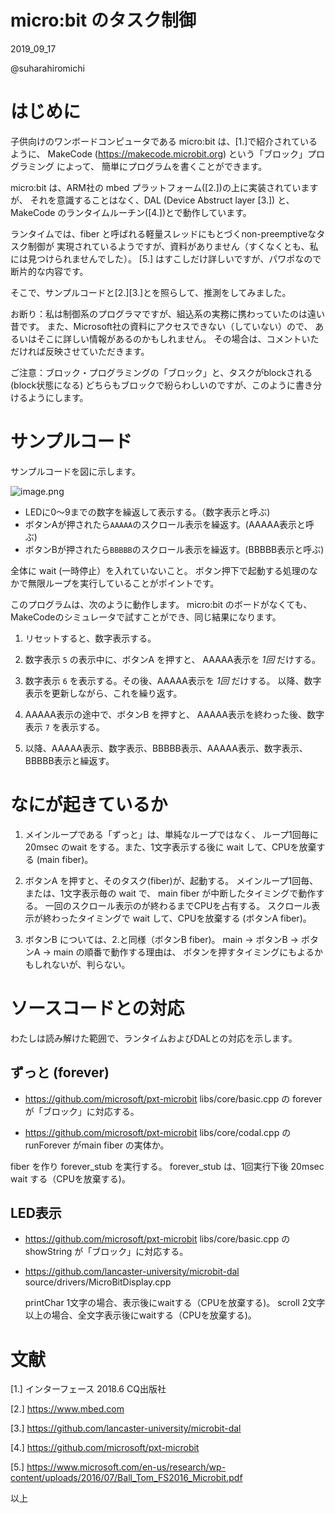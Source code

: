 micro:bit のタスク制御
=================
2019_09_17

@suharahiromichi 

# はじめに

子供向けのワンボードコンピュータである micro:bit は、[1.]で紹介されているように、
MakeCode (https://makecode.microbit.org) という「ブロック」プログラミング によって、
簡単にプログラムを書くことができます。

micro:bit は、ARM社の mbed プラットフォーム([2.])の上に実装されていますが、
それを意識することはなく、DAL (Device Abstruct layer [3.]) と、
MakeCode のランタイムルーチン([4.])とで動作しています。

ランタイムでは、fiber と呼ばれる軽量スレッドにもとづくnon-preemptiveなタスク制御が
実現されているようですが、資料がありません（すくなくとも、私には見つけられませんでした）。
[5.] はすこしだけ詳しいですが、パワポなので断片的な内容です。

そこで、サンプルコードと[2.][3.]とを照らして、推測をしてみました。

お断り：私は制御系のプログラマですが、組込系の実務に携わっていたのは遠い昔です。
また、Microsoft社の資料にアクセスできない（していない）ので、
あるいはそこに詳しい情報があるのかもしれません。
その場合は、コメントいただければ反映させていただきます。

ご注意：ブロック・プログラミングの「ブロック」と、タスクがblockされる(block状態になる)
どちらもブロックで紛らわしいのですが、このように書き分けるようにします。


# サンプルコード

サンプルコードを図に示します。

![image.png](https://qiita-image-store.s3.ap-northeast-1.amazonaws.com/0/12303/de05e82f-7908-942a-b0cd-5f6285385e29.png)

- LEDに0〜9までの数字を繰返して表示する。（数字表示と呼ぶ)
- ボタンAが押されたら``AAAAA``のスクロール表示を繰返す。(AAAAA表示と呼ぶ)
- ボタンBが押されたら``BBBBB``のスクロール表示を繰返す。(BBBBB表示と呼ぶ)


全体に wait (一時停止）を入れていないこと。
ボタン押下で起動する処理のなかで無限ループを実行していることがポイントです。

このプログラムは、次のように動作します。
micro:bit のボードがなくても、MakeCodeのシミュレータで試すことができ、同じ結果になります。

1. リセットすると、数字表示する。

2. 数字表示 ``5`` の表示中に、ボタンA を押すと、
   AAAAA表示を *1回* だけする。

3. 数字表示 ``6`` を表示する。その後、AAAAA表示を *1回* だけする。
   以降、数字表示を更新しながら、これを繰り返す。

4. AAAAA表示の途中で、ボタンB を押すと、
   AAAAA表示を終わった後、数字表示 ``7`` を表示する。

5. 以降、AAAAA表示、数字表示、BBBBB表示、AAAAA表示、数字表示、BBBBB表示と繰返す。


# なにが起きているか

1. メインループである「ずっと」は、単純なループではなく、
   ループ1回毎に 20msec のwait をする。また、1文字表示する後に wait して、CPUを放棄する
   (main fiber)。

2. ボタンA を押すと、そのタスク(fiber)が、起動する。
   メインループ1回毎、または、1文字表示毎の wait で、
   main fiber が中断したタイミングで動作する。
   一回のスクロール表示のが終わるまでCPUを占有する。
   スクロール表示が終わったタイミングで wait して、CPUを放棄する (ボタンA fiber)。
   
3. ボタンB については、2.と同様（ボタンB fiber)。
   main → ボタンB → ボタンA → main の順番で動作する理由は、
   ボタンを押すタイミングにもよるかもしれないが、判らない。


# ソースコードとの対応

わたしは読み解けた範囲で、ランタイムおよびDALとの対応を示します。

## ずっと (forever)

- https://github.com/microsoft/pxt-microbit
  libs/core/basic.cpp の forever が「ブロック」に対応する。

- https://github.com/microsoft/pxt-microbit
  libs/core/codal.cpp の runForever がmain fiber の実体か。

fiber を作り forever_stub を実行する。
forever_stub は、1回実行下後 20msec wait する（CPUを放棄する)。


## LED表示

- https://github.com/microsoft/pxt-microbit
  libs/core/basic.cpp の showString が「ブロック」に対応する。

- https://github.com/lancaster-university/microbit-dal
  source/drivers/MicroBitDisplay.cpp

  printChar     1文字の場合、表示後にwaitする（CPUを放棄する)。
  scroll        2文字以上の場合、全文字表示後にwaitする（CPUを放棄する)。



# 文献

[1.] インターフェース 2018.6 CQ出版社

[2.] https://www.mbed.com

[3.] https://github.com/lancaster-university/microbit-dal

[4.] https://github.com/microsoft/pxt-microbit

[5.] https://www.microsoft.com/en-us/research/wp-content/uploads/2016/07/Ball_Tom_FS2016_Microbit.pdf

以上
